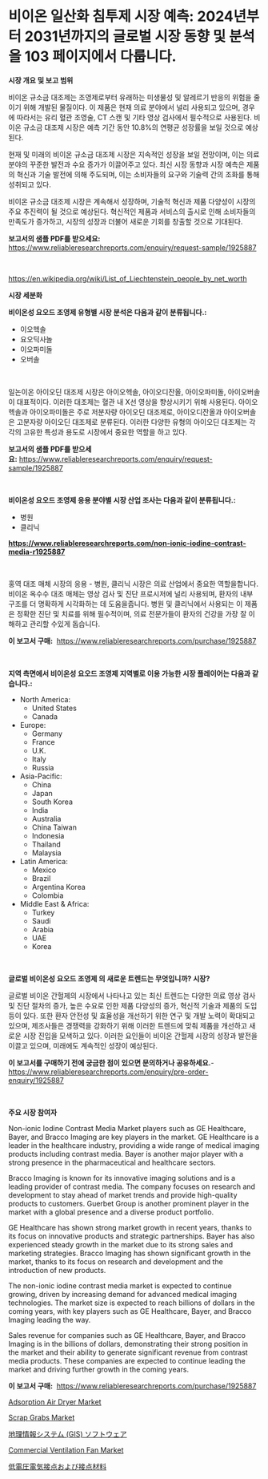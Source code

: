 <p><h1>비이온 일산화 침투제 시장 예측: 2024년부터 2031년까지의 글로벌 시장 동향 및 분석을 103 페이지에서 다룹니다.</h1></p><p><strong>시장 개요 및 보고 범위</strong></p>
<p><p>비이온 규소금 대조제는 조영제로부터 유래하는 미생물성 및 알레르기 반응의 위험을 줄이기 위해 개발된 물질이다. 이 제품은 현재 의료 분야에서 널리 사용되고 있으며, 경우에 따라서는 유리 혈관 조영술, CT 스캔 및 기타 영상 검사에서 필수적으로 사용된다. 비이온 규소금 대조제 시장은 예측 기간 동안 10.8%의 연평균 성장률을 보일 것으로 예상된다.</p><p>현재 및 미래의 비이온 규소금 대조제 시장은 지속적인 성장을 보일 전망이며, 이는 의료 분야의 꾸준한 발전과 수요 증가가 이끌어주고 있다. 최신 시장 동향과 시장 예측은 제품의 혁신과 기술 발전에 의해 주도되며, 이는 소비자들의 요구와 기술력 간의 조화를 통해 성취되고 있다.</p><p>비이온 규소금 대조제 시장은 계속해서 성장하며, 기술적 혁신과 제품 다양성이 시장의 주요 추진력이 될 것으로 예상된다. 혁신적인 제품과 서비스의 출시로 인해 소비자들의 만족도가 증가하고, 시장의 성장과 더불어 새로운 기회를 창출할 것으로 기대된다.</p></p>
<p><strong>보고서의 샘플 PDF를 받으세요:</strong> <a href="https://www.reliableresearchreports.com/enquiry/request-sample/1925887">https://www.reliableresearchreports.com/enquiry/request-sample/1925887</a></p>
<p>&nbsp;</p>
<p><a href="https://en.wikipedia.org/wiki/List_of_Liechtenstein_people_by_net_worth">https://en.wikipedia.org/wiki/List_of_Liechtenstein_people_by_net_worth</a></p>
<p><strong>시장 세분화</strong></p>
<p><strong>비이온성 요오드 조영제 유형별 시장 분석은 다음과 같이 분류됩니다.:</strong></p>
<p><ul><li>이오헥솔</li><li>요오딕사놀</li><li>이오파미돌</li><li>오버솔</li></ul></p>
<p>&nbsp;</p>
<p><p>일논이온 아이오딘 대조제 시장은 아이오헥솔, 아이오디잔올, 아이오파미돌, 아이오버솔이 대표적이다. 이러한 대조제는 혈관 내 X선 영상을 향상시키기 위해 사용된다. 아이오헥솔과 아이오파미돌은 주로 저분자량 아이오딘 대조제로, 아이오디잔올과 아이오버솔은 고분자량 아이오딘 대조제로 분류된다. 이러한 다양한 유형의 아이오딘 대조제는 각각의 고유한 특성과 용도로 시장에서 중요한 역할을 하고 있다.</p></p>
<p><strong>보고서의 샘플 PDF를 받으세요:</strong>&nbsp;<a href="https://www.reliableresearchreports.com/enquiry/request-sample/1925887">https://www.reliableresearchreports.com/enquiry/request-sample/1925887</a></p>
<p>&nbsp;</p>
<p><strong> 비이온성 요오드 조영제 응용 분야별 시장 산업 조사는 다음과 같이 분류됩니다.:</strong></p>
<p><ul><li>병원</li><li>클리닉</li></ul></p>
<p><strong><a href="https://www.reliableresearchreports.com/non-ionic-iodine-contrast-media-r1925887">https://www.reliableresearchreports.com/non-ionic-iodine-contrast-media-r1925887</a></strong></p>
<p>&nbsp;</p>
<p><p>홍역 대조 매체 시장의 응용 - 병원, 클리닉 시장은 의료 산업에서 중요한 역할을합니다. 비이온 옥수수 대조 매체는 영상 검사 및 진단 프로시저에 널리 사용되며, 환자의 내부 구조를 더 명확하게 시각화하는 데 도움을줍니다. 병원 및 클리닉에서 사용되는 이 제품은 정확한 진단 및 치료를 위해 필수적이며, 의료 전문가들이 환자의 건강을 가장 잘 이해하고 관리할 수있게 돕습니다.</p></p>
<p><strong>이 보고서 구매:</strong>&nbsp; <a href="https://www.reliableresearchreports.com/purchase/1925887">https://www.reliableresearchreports.com/purchase/1925887</a></p>
<p>&nbsp;</p>
<p><strong>지역 측면에서 비이온성 요오드 조영제 지역별로 이용 가능한 시장 플레이어는 다음과 같습니다.:</strong></p>
<p><ul>
    <li>
        North America:
        <ul>
            <li>United States</li>
            <li>Canada</li>
        </ul>
    </li>
    <li>
        Europe:
        <ul>
            <li>Germany</li>
            <li>France</li>
            <li>U.K.</li>
            <li>Italy</li>
            <li>Russia</li>
        </ul>
    </li>
    <li>
        Asia-Pacific:
        <ul>
            <li>China</li>
            <li>Japan</li>
            <li>South Korea</li>
            <li>India</li>
            <li>Australia</li>
            <li>China Taiwan</li>
            <li>Indonesia</li>
            <li>Thailand</li>
            <li>Malaysia</li>
        </ul>
    </li>
    <li>
        Latin America:
        <ul>
            <li>Mexico</li>
            <li>Brazil</li>
            <li>Argentina Korea</li>
            <li>Colombia</li>
        </ul>
    </li>
    <li>
        Middle East & Africa:
        <ul>
            <li>Turkey</li>
            <li>Saudi</li>
            <li>Arabia</li>
            <li>UAE</li>
            <li>Korea</li>
        </ul>
    </li>
    </ul></p>
<p>&nbsp;</p>
<p><strong>글로벌 비이온성 요오드 조영제 의 새로운 트렌드는 무엇입니까? 시장?</strong></p>
<p><p>글로벌 비이온 간헐제의 시장에서 나타나고 있는 최신 트렌드는 다양한 의료 영상 검사 및 진단 절차의 증가, 높은 수요로 인한 제품 다양성의 증가, 혁신적 기술과 제품의 도입 등이 있다. 또한 환자 안전성 및 효율성을 개선하기 위한 연구 및 개발 노력이 확대되고 있으며, 제조사들은 경쟁력을 강화하기 위해 이러한 트렌드에 맞춰 제품을 개선하고 새로운 시장 진입을 모색하고 있다. 이러한 요인들이 비이온 간헐제 시장의 성장과 발전을 이끌고 있으며, 미래에도 계속적인 성장이 예상된다.</p></p>
<p><strong>이 보고서를 구매하기 전에 궁금한 점이 있으면 문의하거나 공유하세요.</strong>- <a href="https://www.reliableresearchreports.com/enquiry/pre-order-enquiry/1925887">https://www.reliableresearchreports.com/enquiry/pre-order-enquiry/1925887</a></p>
<p>&nbsp;</p>
<p><strong>주요 시장 참여자</strong></p>
<p><p>Non-ionic Iodine Contrast Media Market players such as GE Healthcare, Bayer, and Bracco Imaging are key players in the market. GE Healthcare is a leader in the healthcare industry, providing a wide range of medical imaging products including contrast media. Bayer is another major player with a strong presence in the pharmaceutical and healthcare sectors.</p><p>Bracco Imaging is known for its innovative imaging solutions and is a leading provider of contrast media. The company focuses on research and development to stay ahead of market trends and provide high-quality products to customers. Guerbet Group is another prominent player in the market with a global presence and a diverse product portfolio.</p><p>GE Healthcare has shown strong market growth in recent years, thanks to its focus on innovative products and strategic partnerships. Bayer has also experienced steady growth in the market due to its strong sales and marketing strategies. Bracco Imaging has shown significant growth in the market, thanks to its focus on research and development and the introduction of new products.</p><p>The non-ionic iodine contrast media market is expected to continue growing, driven by increasing demand for advanced medical imaging technologies. The market size is expected to reach billions of dollars in the coming years, with key players such as GE Healthcare, Bayer, and Bracco Imaging leading the way.</p><p>Sales revenue for companies such as GE Healthcare, Bayer, and Bracco Imaging is in the billions of dollars, demonstrating their strong position in the market and their ability to generate significant revenue from contrast media products. These companies are expected to continue leading the market and driving further growth in the coming years.</p></p>
<p><strong>이 보고서 구매:</strong>&nbsp;&nbsp;<a href="https://www.reliableresearchreports.com/purchase/1925887">https://www.reliableresearchreports.com/purchase/1925887</a></p>
<p><p><a href="https://github.com/sarohimweaach77/Market-Research-Report-List-1/blob/main/adsorption-air-dryer-market.md">Adsorption Air Dryer Market</a></p><p><a href="https://issuu.com/reportprime-2/docs/scrap-grabs-market-size-2030.pptx">Scrap Grabs Market</a></p><p><a href="https://github.com/DanykaKilback/Market-Research-Report-List-1/blob/main/6500673160521.md">地理情報システム (GIS) ソフトウェア</a></p><p><a href="https://github.com/nigngrjl95/Market-Research-Report-List-1/blob/main/commercial-ventilation-fan-market.md">Commercial Ventilation Fan Market</a></p><p><a href="https://github.com/mohamedbakry57/Market-Research-Report-List-4/blob/main/5799317160522.md">低電圧電気接点および接点材料</a></p></p>